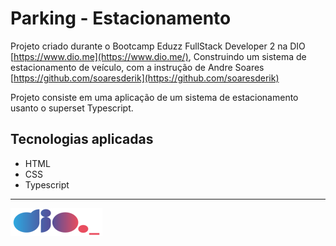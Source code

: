 # Parking - Estacionamento

Projeto criado durante o Bootcamp Eduzz FullStack Developer 2 na DIO [https://www.dio.me](https://www.dio.me/), Construindo um sistema de estacionamento de veículo, com a instrução de Andre Soares [https://github.com/soaresderik](https://github.com/soaresderik)

Projeto consiste em uma aplicação de um sistema de estacionamento usanto o superset Typescript.

## Tecnologias aplicadas

- HTML
- CSS
- Typescript

---

![logo](logo.png)
